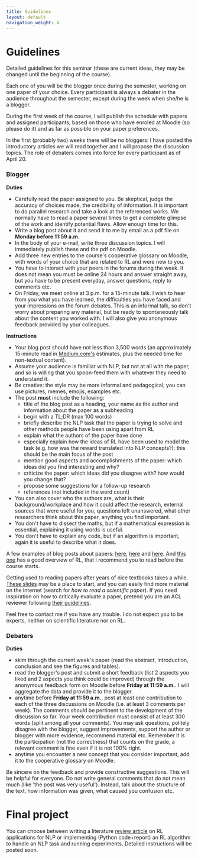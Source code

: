 ```yaml
---
title: Guidelines
layout: default
navigation_weight: 4
---
```


# Guidelines

Detailed guidelines for this seminar (these are current ideas, they may be changed until the beginning of the course).

Each one of you will be the blogger once during the semester, working on one paper of your choice. Every participant is always a debater in the audience throughout the semester, except during the week when she/he is a blogger. 

During the first week of the course, I will publish the schedule with papers and assigned participants, based on those who have enroled at Moodle (so please do it) and as far as possible on your paper preferences. 

In the first (probably two) weeks there will be no bloggers: I have posted the introductory articles we will read together and I will propose the discussion topics. The role of debaters comes into force for every participant as of April 20.

### Blogger

**Duties**
* Carefully read the paper assigned to you. Be skeptical, judge the accuracy of choices made, the credibility of information. It is important to do parallel research and take a look at the referenced works. We normally have to read a paper several times to get a complete glimpse of the work and identify potential flaws. Allow enough time for this. 
* Write a blog post about it and send it to me by email as a pdf file on **Monday before 11:59 a.m**.
* In the body of your e-mail, write three discussion topics. I will immediately publish these and the pdf on Moodle.
* Add three new entries to the course's cooperative glossary on Moodle, with words of your choice that are related to RL and were new to you.
* You have to interact with your peers in the forums during the week. It does not mean you must be online 24 hours and answer straight away, but you have to be present everyday, answer questions, reply to comments etc.
* On Friday, we meet online at 3 p.m. for a 15-minute talk. I wish to hear from you what you have learned, the difficulties you have faced and your impressions on the forum debates. This is an informal talk, so don't worry about preparing any material, but be ready to spontaneously talk about the content you worked with. I will also give you anonymous feedback provided by your colleagues.
 
**Instructions**
* Your blog post should have not less than 3,500 words (an approximately 15-minute read in [Medium.com's](https://blog.medium.com/read-time-and-you-bc2048ab620c) estimates, plus the needed time for non-textual content). 
* Assume your audience is familiar with NLP, but not at all with the paper, and so is willing that you spoon-feed them with whatever they need to understand it.
* Be creative: the style may be more informal and pedagogical; you can use pictures, memes, emojis, examples etc.
* The post **must** include the following:
    * title of the blog post as a heading, your name as the author and information about the paper as a subheading
    * begin with a TL;DR (max 100 words)
    * briefly describe the NLP task that the paper is trying to solve and other methods people have been using apart from RL
    * explain what the authors of the paper have done
    * especially explain how the ideas of RL have been used to model the task (e.g. how was the reward translated into NLP concepts?); this should be the main focus of the post
    * mention good aspects and accomplishments of the paper: which ideas did you find interesting and why?
    * criticize the paper: which ideas did you disagree with? how would you change that?
    * propose some suggestions for a follow-up research
    * references (not included in the word count)
* You can also cover who the authors are, what is their background/workplace and how it could affect the research, external sources that were useful for you, questions left unanswered, what other researchers think about this paper, anything you find important. 
* You don't have to dissect the maths, but if a mathematical expression is essential, explaining it using words is useful.
* You don't have to explain any code, but if an algorithm is important, again it is useful to describe what it does.
    
A few examples of blog posts about papers: [here](http://nlp.seas.harvard.edu/2018/04/03/attention.html), [here](https://ruder.io/learning-select-data/index.html) and [here](https://jalammar.github.io/illustrated-bert/). And [this one](https://lilianweng.github.io/lil-log/2018/02/19/a-long-peek-into-reinforcement-learning.html) has a good overview of RL, that I recommend you to read before the course starts.

Getting used to reading papers after years of nice textbooks takes a while. [These slides](https://www.lib.purdue.edu/sites/default/files/libraries/engr/Tutorials/Newest%20Scientific%20Paper.pdf) may be a place to start, and you can easily find more material on the internet (search for *how to read a scientific paper*). If you need inspiration on how to critically evaluate a paper, pretend you are an ACL reviewer following [their guidelines](https://acl2020.org/reviewers/). 

Feel free to contact me if you have any trouble. I do not expect you to be experts, neither on scientific literature nor on RL.

### Debaters

**Duties**
* skim through the current week's paper (read the abstract, introduction, conclusion and see the figures and tables).
* read the blogger's post and submit a short feedback (list 2 aspects you liked and 2 aspects you think could be improved) through the anonymous feedback form on Moodle before **Friday at 11:59 a.m.**. I will aggregate the data and provide it to the blogger.
* anytime before **Friday at 11:59 a.m.**, post at least one contribution to each of the three discussions on Moodle (i.e. at least 3 comments per week). The comments should be pertinent to the development of the discussion so far. Your week contribution must consist of at least 300 words (split among all your comments). You may ask questions, politely disagree with the blogger, suggest improvements, support the author or blogger with more evidence, recommend material etc. Remember it is the participation (not the correctness) that counts on the grade, a relevant comment is fine even if it is not 100% right.
* anytime you encounter a new concept that you consider important, add it to the cooperative glossary on Moodle.

Be sincere on the feedback and provide constructive suggestions. This will be helpful for everyone. Do not write general comments that do not mean much (like 'the post was very useful'). Instead, talk about the structure of the text, how information was given, what caused you confusion etc.

# Final project
You can choose between writing a literature [review article](https://en.wikipedia.org/wiki/Review_article) on RL applications for NLP or implementing (Python code+report) an RL algorithm to handle an NLP task and running experiments. Detailed instructions will be posted soon.
